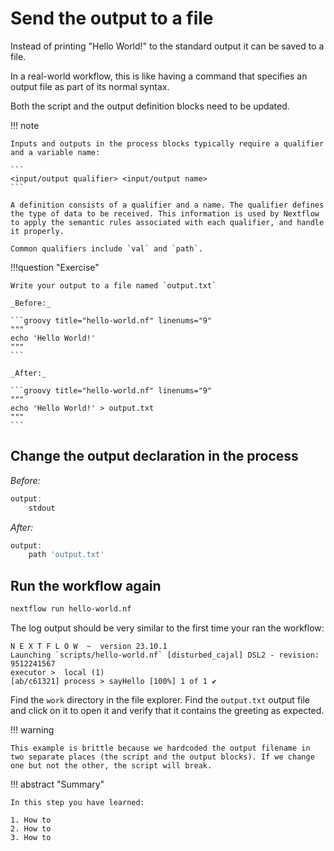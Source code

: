 # Send the output to a file

Instead of printing "Hello World!" to the standard output it can be saved to a file.

In a real-world workflow, this is like having a command that specifies an output file as part of its normal syntax.

Both the script and the output definition blocks need to be updated.

!!! note

    Inputs and outputs in the process blocks typically require a qualifier and a variable name:

    ```
    <input/output qualifier> <input/output name>
    ```

    A definition consists of a qualifier and a name. The qualifier defines the type of data to be received. This information is used by Nextflow to apply the semantic rules associated with each qualifier, and handle it properly.
    
    Common qualifiers include `val` and `path`.

!!!question "Exercise"

    Write your output to a file named `output.txt`

    _Before:_

    ```groovy title="hello-world.nf" linenums="9"
    """
    echo 'Hello World!'
    """
    ```

    _After:_

    ```groovy title="hello-world.nf" linenums="9"
    """
    echo 'Hello World!' > output.txt
    """
    ```

## Change the output declaration in the process

_Before:_

```groovy title="hello-world.nf" linenums="6"
output:
    stdout
```

_After:_

```groovy title="hello-world.nf" linenums="6"
output:
    path 'output.txt'
```

## Run the workflow again

```bash
nextflow run hello-world.nf
```

The log output should be very similar to the first time your ran the workflow:

```console title="Output"
N E X T F L O W  ~  version 23.10.1
Launching `scripts/hello-world.nf` [disturbed_cajal] DSL2 - revision: 9512241567
executor >  local (1)
[ab/c61321] process > sayHello [100%] 1 of 1 ✔
```

Find the `work` directory in the file explorer. Find the `output.txt` output file and click on it to open it and verify that it contains the greeting as expected.

!!! warning

    This example is brittle because we hardcoded the output filename in two separate places (the script and the output blocks). If we change one but not the other, the script will break.

!!! abstract "Summary"

    In this step you have learned:  

    1. How to  
    2. How to 
    3. How to 

